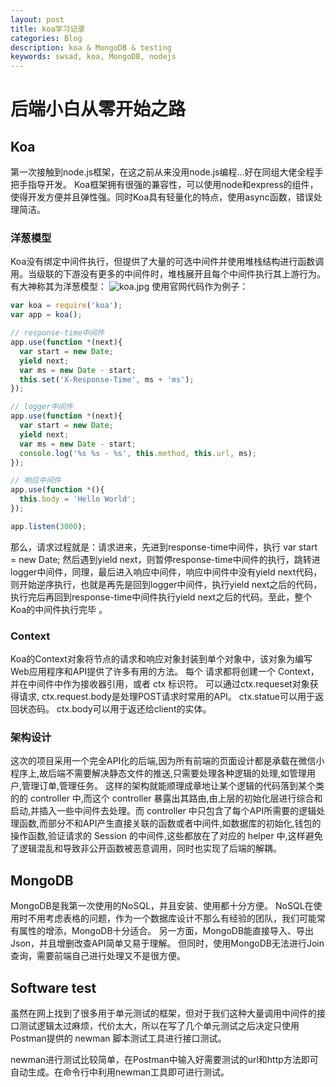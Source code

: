 ```yaml
---
layout: post
title: koa学习记录
categories: Blog
description: koa & MongoDB & testing
keywords: swsad, koa, MongoDB, nodejs
---
```


# 后端小白从零开始之路

## Koa

第一次接触到node.js框架，在这之前从来没用node.js编程…好在同组大佬全程手把手指导开发。
Koa框架拥有很强的兼容性，可以使用node和express的组件，使得开发方便并且弹性强。同时Koa具有轻量化的特点，使用async函数，错误处理简洁。
### 洋葱模型
Koa没有绑定中间件执行，但提供了大量的可选中间件并使用堆栈结构进行函数调用。当级联的下游没有更多的中间件时，堆栈展开且每个中间件执行其上游行为。有大神称其为洋葱模型：
![koa.jpg](https://i.loli.net/2019/06/27/5d14c5741ae7712798.jpg)
使用官网代码作为例子：

```JavaScript
var koa = require('koa');
var app = koa();

// response-time中间件
app.use(function *(next){
  var start = new Date;
  yield next;
  var ms = new Date - start;
  this.set('X-Response-Time', ms + 'ms');
});

// logger中间件
app.use(function *(next){
  var start = new Date;
  yield next;
  var ms = new Date - start;
  console.log('%s %s - %s', this.method, this.url, ms);
});

// 响应中间件
app.use(function *(){
  this.body = 'Hello World';
});

app.listen(3000);
```

那么，请求过程就是：请求进来，先进到response-time中间件，执行 var start = new Date; 然后遇到yield next，则暂停response-time中间件的执行，跳转进logger中间件，同理，最后进入响应中间件，响应中间件中没有yield next代码，则开始逆序执行，也就是再先是回到logger中间件，执行yield next之后的代码，执行完后再回到response-time中间件执行yield next之后的代码。至此，整个Koa的中间件执行完毕 。

### Context

Koa的Context对象将节点的请求和响应对象封装到单个对象中，该对象为编写Web应用程序和API提供了许多有用的方法。
每个 请求都将创建一个 Context，并在中间件中作为接收器引用，或者 ctx 标识符。
可以通过ctx.requeset对象获得请求, ctx.request.body是处理POST请求时常用的API。
ctx.statue可以用于返回状态码。
ctx.body可以用于返还给client的实体。

### 架构设计

这次的项目采用一个完全API化的后端,因为所有前端的页面设计都是承载在微信小程序上,故后端不需要解决静态文件的推送,只需要处理各种逻辑的处理,如管理用户,管理订单,管理任务。
这样的架构就能顺理成章地让某个逻辑的代码落到某个类的的 controller 中,而这个 controller 暴露出其路由,由上层的初始化层进行综合和启动,并插入一些中间件去处理。而 controller 中只包含了每个API所需要的逻辑处理函数,而部分不和API产生直接关联的函数或者中间件,如数据库的初始化,钱包的操作函数,验证请求的 Session 的中间件,这些都放在了对应的 helper 中,这样避免了逻辑混乱和导致非公开函数被恶意调用，同时也实现了后端的解耦。

## MongoDB

MongoDB是我第一次使用的NoSQL，并且安装、使用都十分方便。
NoSQL在使用时不用考虑表格的问题，作为一个数据库设计不那么有经验的团队，我们可能常有属性的增添，MongoDB十分适合。
另一方面，MongoDB能直接导入、导出Json，并且增删改查API简单又易于理解。
但同时，使用MongoDB无法进行Join查询，需要前端自己进行处理又不是很方便。

## Software test

虽然在网上找到了很多用于单元测试的框架，但对于我们这种大量调用中间件的接口测试逻辑太过麻烦，代价太大，所以在写了几个单元测试之后决定只使用Postman提供的 newman 脚本测试工具进行接口测试。

newman进行测试比较简单，在Postman中输入好需要测试的url和http方法即可自动生成。在命令行中利用newman工具即可进行测试。